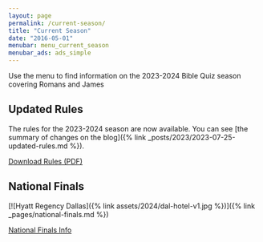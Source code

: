 ```yaml
---
layout: page
permalink: /current-season/
title: "Current Season"
date: "2016-05-01"
menubar: menu_current_season
menubar_ads: ads_simple
---
```


Use the menu to find information on the 2023-2024 Bible Quiz season covering Romans and James


## Updated Rules

The rules for the 2023-2024 season are now available. You can see [the summary of changes on the blog]({% link _posts/2023/2023-07-25-updated-rules.md %}).

<a href="{% link assets/2024/23-24 Bible Quiz Rules.pdf %}" class="button is-primary">Download Rules (PDF)</a>


## National Finals

[![Hyatt Regency Dallas]({% link assets/2024/dal-hotel-v1.jpg %})]({% link _pages/national-finals.md %})

<a href="{% link _pages/national-finals.md %}" class="button is-primary">National Finals Info</a>
